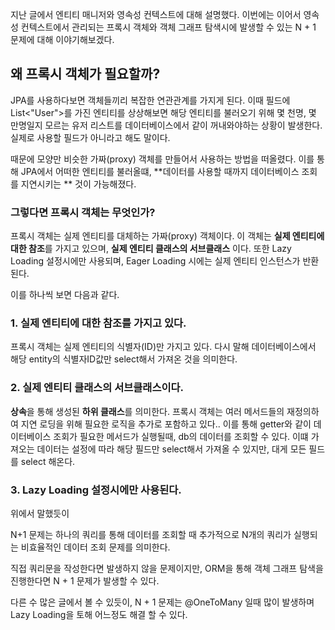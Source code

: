 
지난 글에서 엔티티 매니저와 영속성 컨텍스트에 대해 설명했다. 
이번에는 이어서 영속성 컨텍스트에서 관리되는 프록시 객체와 객체 그래프 탐색시에 발생할 수 있는 N + 1 문제에 대해 이야기해보겠다.



## 왜 프록시 객체가 필요할까?

JPA를 사용하다보면 객체들끼리 복잡한 연관관계를 가지게 된다. 이때 필드에 List<"User">를 가진 엔티티를 상상해보면 해당 엔티티를 불러오기 위해 몇 천명, 몇 만명일지 모르는 유저 리스트를 데이터베이스에서 같이 꺼내와야하는 상황이 발생한다. 실제로 사용할 필드가 아니라고 해도 말이다.


때문에 모양만 비슷한 가짜(proxy) 객체를 만들어서 사용하는 방법을 떠올렸다.
이를 통해 JPA에서 어떠한 엔티티를 불러올떄, **데이터를 사용할 때까지 데이터베이스 조회를 지연시키는 ** 것이 가능해졌다.

### 그렇다면 프록시 객체는 무엇인가?

프록시 객체는 실제 엔티티를 대체하는 가짜(proxy) 객체이다. 이 객체는 **실제 엔티티에 대한 참조**를 가지고 있으며, **실제 엔티티 클래스의 서브클래스** 이다. 또한 Lazy Loading 설정시에만 사용되며, Eager Loading 시에는 실제 엔티티 인스턴스가 반환된다.

이를 하나씩 보면 다음과 같다.

###  1. 실제 엔티티에 대한 참조를 가지고 있다.

프록시 객체는 실제 엔티티의 식별자(ID)만 가지고 있다. 다시 말해 데이터베이스에서 해당 entity의 식별자ID값만 select해서 가져온 것을 의미한다.


### 2. 실제 엔티티 클래스의 서브클래스이다.
**상속**을 통해 생성된 **하위 클래스**를 의미한다.
프록시 객체는 여러 메서드들의 재정의하여 지연 로딩을 위해 필요한 로직을 추가로 포함하고 있다.. 이를 통해 getter와 같이 데이터베이스 조회가 필요한 메서드가 실행될때, db의 데이터를 조회할 수 있다.
이떄 가져오는 데이터는 설정에 따라 해당 필드만 select해서 가져올 수 있지만, 대게 모든 필드를 select 해온다.

### 3. Lazy Loading 설정시에만 사용된다.
위에서 말했듯이 

N+1 문제는 하나의 쿼리를 통해 데이터를 조회할 때 추가적으로 N개의 쿼리가 실행되는 비효율적인 데이터 조회 문제를 의미한다.

직접 쿼리문을 작성한다면 발생하지 않을 문제이지만, ORM을 통해 객체 그래프 탐색을 진행한다면 N + 1 문제가 발생할 수 있다.

다른 수 많은 글에서 볼 수 있듯이, N + 1 문제는 @OneToMany 일때 많이 발생하며 Lazy Loading을 토해 어느정도 해결 할 수 있다.
